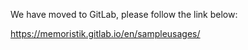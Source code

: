 We have moved to GitLab, please follow the link below:

https://memoristik.gitlab.io/en/sampleusages/
